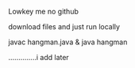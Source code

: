 Lowkey me no github

download files and just run locally

javac hangman.java & java hangman

..............i add later
